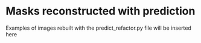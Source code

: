 # Masks reconstructed with prediction 

Examples of images rebuilt with the predict_refactor.py file will be inserted here
